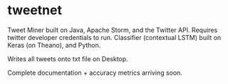 # tweetnet
Tweet Miner built on Java, Apache Storm, and the Twitter API. Requires twitter developer credentials to run.
Classifier (contextual LSTM) built on Keras (on Theano), and Python.

Writes all tweets onto txt file on Desktop.

Complete documentation + accuracy metrics arriving soon.
